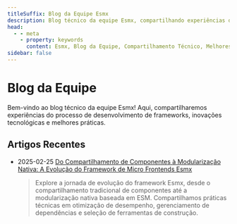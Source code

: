 ```yaml
---
titleSuffix: Blog da Equipe Esmx
description: Blog técnico da equipe Esmx, compartilhando experiências de desenvolvimento de frameworks, melhores práticas e inovações tecnológicas.
head:
  - - meta
    - property: keywords
      content: Esmx, Blog da Equipe, Compartilhamento Técnico, Melhores Práticas, Experiência de Desenvolvimento
sidebar: false
---
```


# Blog da Equipe

Bem-vindo ao blog técnico da equipe Esmx! Aqui, compartilharemos experiências do processo de desenvolvimento de frameworks, inovações tecnológicas e melhores práticas.

## Artigos Recentes

- 2025-02-25 [Do Compartilhamento de Componentes à Modularização Nativa: A Evolução do Framework de Micro Frontends Esmx](./birth-of-esmx.md)
  > Explore a jornada de evolução do framework Esmx, desde o compartilhamento tradicional de componentes até a modularização nativa baseada em ESM. Compartilhamos práticas técnicas em otimização de desempenho, gerenciamento de dependências e seleção de ferramentas de construção.